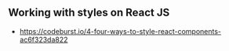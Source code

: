 ## Working with styles on React JS
- https://codeburst.io/4-four-ways-to-style-react-components-ac6f323da822
